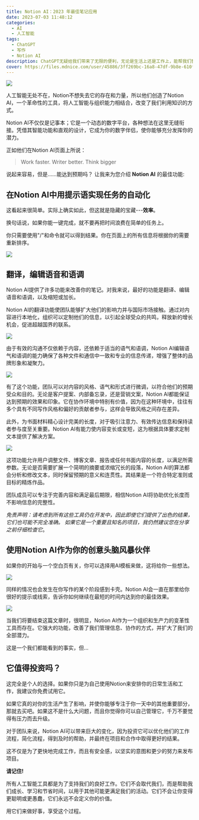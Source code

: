 ```yaml
---
title: Notion AI：2023 年最佳笔记应用
date: 2023-07-03 11:48:12
categories:
  - AI
  - 人工智能
tags:
  - ChatGPT
  - 写作
  - Notion AI
description: ChatGPT无疑给我们带来了无限的便利，无论是生活上还是工作上，能帮我们智能处理一些事宜，但是本文将带你认识一款2023年度最佳笔记应用---Notion AI
cover: https://files.mdnice.com/user/45886/3ff269bc-16a8-47df-9b8e-610f7108b4c9.png
---
```


![](https://files.mdnice.com/user/45886/3ff269bc-16a8-47df-9b8e-610f7108b4c9.png)

人工智能无处不在，Notion不想失去它的存在和力量，所以他们创造了Notion AI，一个革命性的工具，将人工智能与组织能力相结合，改变了我们利用知识的方式。

Notion AI不仅仅是记事本；它是一个动态的数字平台，各种想法在这里无缝衔接。凭借其智能功能和直观的设计，它成为你的数字伴侣，使你能够充分发挥你的潜力。

正如他们在Notion AI页面上所说：

> Work faster. Writer better. Think bigger

说起来容易，但是……能达到预期吗？ 让我来为您介绍 **Notion AI** 的最佳功能:

## 在Notion AI中用提示语实现任务的自动化

这看起来很简单。实际上确实如此，但这就是隐藏的宝藏---**效率**。

换句话说，如果你能一键完成，就不要再把时间浪费在简单的任务上。

你只需要使用"/"和命令就可以得到结果。你在页面上的所有信息将根据你的需要重新排序。

![](https://files.mdnice.com/user/45886/48bfc191-a581-4a59-8dc8-b3831779238e.png)

## 翻译，编辑语音和语调

Notion AI提供了许多功能来改善你的笔记。对我来说，最好的功能是翻译、编辑语音和语调，以及缩短或加长。

Notion AI的翻译功能使团队能够扩大他们的影响力并与国际市场接触。通过对内容进行本地化，组织可以定制他们的信息，以引起全球受众的共鸣，释放新的增长机会，促进超越国界的联系。

![](https://files.mdnice.com/user/45886/d54c3830-3c1a-435a-b371-30f80e5e23c4.png)

由于有效的沟通不仅依赖于内容，还依赖于适当的语气和语调，Notion AI编辑语气和语调的能力确保了各种文件和通信中一致和专业的信息传递，增强了整体的品牌形象和凝聚力。

![](https://files.mdnice.com/user/45886/7bfa12b4-f0ff-42b7-8a34-426434548ab5.png)

有了这个功能，团队可以对内容的风格、语气和形式进行微调，以符合他们的预期受众和目的。无论是客户提案、内部备忘录，还是营销文案，Notion AI都能保证达到预期的效果和印象。它在协作环境中特别有价值，因为在这种环境中，往往有多个具有不同写作风格和偏好的贡献者参与，这样会导致风格之间存在差异。

此外，为书面材料精心设计完美的长度，对于吸引注意力、有效传达信息和保持读者参与度至关重要。Notion AI有能力使内容变长或变短，这为根据具体要求定制文本提供了解决方案。

![](https://files.mdnice.com/user/45886/6d896f45-55aa-4cd8-962b-74303ef65944.png)

这项功能允许用户调整文件、博客文章、报告或任何书面内容的长度，以满足所需参数。无论是否需要扩展一个简明的摘要或浓缩冗长的段落，Notion AI的算法都会分析和修改文本，同时保留预期的意义和连贯性。其结果是一个符合特定准则或目标的精炼作品。

团队成员可以专注于完善内容和满足最后期限，相信Notion AI将协助优化长度而不影响信息的完整性。

*免责声明：请考虑到所有这些工具仍在开发中，因此即使它们提供了出色的结果，它们也可能不完全准确。 如果它是一个重要且知名的项目，我仍然建议您在分享之前仔细检查它*。

## 使用Notion AI作为你的创意头脑风暴伙伴

如果你的开始与一个空白页有关，你可以选择用AI模板来做，这将给你一些想法。

![](https://files.mdnice.com/user/45886/9da05dc2-42fb-48c6-84ba-678c15ed4d66.png)

同样的情况也会发生在你写作的某个阶段感到卡壳。Notion AI会一直在那里给你很好的提示或线索，告诉你如何继续在最短的时间内达到你的最佳效果。

![](https://files.mdnice.com/user/45886/78667196-bd92-432f-8d4f-59ad3464ed6e.png)

当我们将要结束这篇文章时，很明显，Notion AI作为一个组织和生产力的变革性工具而存在。它强大的功能，改善了我们管理信息、协作的方式，并扩大了我们的全部潜力。

这是一个我们都能看到的事实，但...

## **它值得投资吗？**

这完全是个人的选择。如果你只是为自己使用Notion来安排你的日常生活和工作，我建议你免费试用它。

如果它真的对你的生活产生了影响，并使你能够专注于你一天中的其他重要部分，那就去买吧。如果这不是什么大问题，而且你觉得你可以自己管理它，千万不要觉得有压力而去升级。

对于团队来说，Notion AI可以带来巨大的变化，因为投资它可以优化他们的工作流程，简化流程，得到及时的帮助，并最终在项目和合作中取得更好的结果。

这不仅是为了更快地完成工作，而且有安全感，以坚实的意图和更少的努力来发布项目。

**请记住!**

所有人工智能工具都是为了支持我们的良好工作。它们不会取代我们，而是帮助我们成长、学习和节省时间，以用于其他可能更满足我们的活动。它们不会让你变得更聪明或更愚蠢，它们永远不会定义你的价值。

用它们来做好事，享受这个过程。
